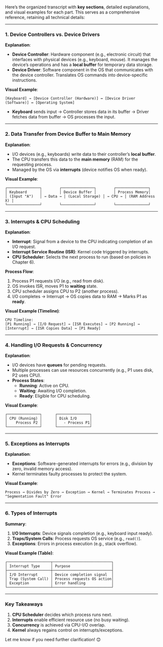 Here’s the organized transcript with **key sections**, detailed explanations, and visual examples for each part. This serves as a comprehensive reference, retaining all technical details:

---

### **1. Device Controllers vs. Device Drivers**
**Explanation**:  
- **Device Controller**: Hardware component (e.g., electronic circuit) that interfaces with physical devices (e.g., keyboard, mouse). It manages the device’s operations and has a **local buffer** for temporary data storage.  
- **Device Driver**: Software component in the OS that communicates with the device controller. Translates OS commands into device-specific instructions.  

**Visual Example**:  
```
[Keyboard] → [Device Controller (Hardware)] ↔ [Device Driver (Software)] ↔ [Operating System]
```
- **Keyboard** sends input → Controller stores data in its buffer → Driver fetches data from buffer → OS processes the input.

---

### **2. Data Transfer from Device Buffer to Main Memory**
**Explanation**:  
- I/O devices (e.g., keyboards) write data to their controller’s **local buffer**.  
- The CPU transfers this data to the **main memory** (RAM) for the requesting process.  
- Managed by the OS via **interrupts** (device notifies OS when ready).  

**Visual Example**:  
```
┌───────────────┐        ┌───────────────┐        ┌───────────────┐
│ Keyboard      │        │ Device Buffer │        │ Process Memory│
│ (Input "A")   │ → Data → │ (Local Storage) │ → CPU → │ (RAM Address X) │
└───────────────┘        └───────────────┘        └───────────────┘
```

---

### **3. Interrupts & CPU Scheduling**  
**Explanation**:  
- **Interrupt**: Signal from a device to the CPU indicating completion of an I/O request.  
- **Interrupt Service Routine (ISR)**: Kernel code triggered by interrupts.  
- **CPU Scheduler**: Selects the next process to run (based on policies in Chapter 6).  

**Process Flow**:  
1. Process P1 requests I/O (e.g., read from disk).  
2. OS invokes ISR, moves P1 to **waiting** state.  
3. CPU scheduler assigns CPU to P2 (another process).  
4. I/O completes → Interrupt → OS copies data to RAM → Marks P1 as **ready**.  

**Visual Example (Timeline)**:  
```
CPU Timeline:
[P1 Running] → [I/O Request] → [ISR Executes] → [P2 Running] → [Interrupt] → [ISR Copies Data] → [P1 Ready]
```

---

### **4. Handling I/O Requests & Concurrency**  
**Explanation**:  
- I/O devices have **queues** for pending requests.  
- Multiple processes can use resources concurrently (e.g., P1 uses disk, P2 uses CPU).  
- **Process States**:  
  - **Running**: Active on CPU.  
  - **Waiting**: Awaiting I/O completion.  
  - **Ready**: Eligible for CPU scheduling.  

**Visual Example**:  
```
┌───────────────┐      ┌───────────────┐
│ CPU (Running) │      │ Disk I/O      │
│    Process P2 │      │   - Process P1│
└───────────────┘      └───────────────┘
```

---

### **5. Exceptions as Interrupts**  
**Explanation**:  
- **Exceptions**: Software-generated interrupts for errors (e.g., division by zero, invalid memory access).  
- Kernel terminates faulty processes to protect the system.  

**Visual Example**:  
```
Process → Divides by Zero → Exception → Kernel → Terminates Process → "Segmentation Fault" Error
```

---

### **6. Types of Interrupts**  
**Summary**:  
1. **I/O Interrupts**: Device signals completion (e.g., keyboard input ready).  
2. **Traps/System Calls**: Process requests OS service (e.g., `read()`).  
3. **Exceptions**: Errors in process execution (e.g., stack overflow).  

**Visual Example (Table)**:  
```
┌────────────────────┬───────────────────────────┐
│ Interrupt Type     │ Purpose                   │
├────────────────────┼───────────────────────────┤
│ I/O Interrupt      │ Device completion signal  │
│ Trap (System Call) │ Process requests OS action│
│ Exception          │ Error handling            │
└────────────────────┴───────────────────────────┘
```

---

### **Key Takeaways**  
1. **CPU Scheduler** decides which process runs next.  
2. **Interrupts** enable efficient resource use (no busy waiting).  
3. **Concurrency** is achieved via CPU-I/O overlap.  
4. **Kernel** always regains control on interrupts/exceptions.  

Let me know if you need further clarification! 😊